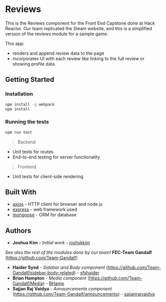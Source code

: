 # Reviews
This is the Reviews component for the Front End Capstone done at Hack Reactor. Our team replicated the Steam website, and this is a simplified version of the reviews module for a sample game.

This app:
* renders and append review data to the page
* incorporates UI with each review like linking to the full review or showing profile data

## Getting Started
### Installation
```sh
npm install -g webpack
npm install
```

### Running the tests
```sh
npm run test
```
> Backend
* Unit tests for routes
* End-to-end testing for server functionality

> Frontend
* Unit tests for client-side rendering

## Built With
* [axios](https://www.npmjs.com/package/axios) - HTTP client for browser and node.js
* [express](https://expressjs.com/) - web framework used
* [mongoose](https://mongoosejs.com/) - ORM for database

## Authors
* **Joshua Kim** - *Initial work* - [joshskkim](https://github.com/joshskkim)

*See also the rest of the modules done by our team!*
**FEC-Team Gandalf** (https://github.com/Team-Gandalf)
* **Haider Syed** - *Sidebar and Body component* (https://github.com/Team-Gandalf/sidebar-body-related) - [sfshaider](https://github.com/sfshaider)
* **Brian Hampton** - *Media component* (https://github.com/Team-Gandalf/Media) - [BHamp](https://github.com/BHamp)
* **Sajjan Raj Vaidya** - *Announcements component* (https://github.com/Team-Gandalf/announcements) - [sajjanrajvaidya](https://github.com/sajjanrajvaidya)
